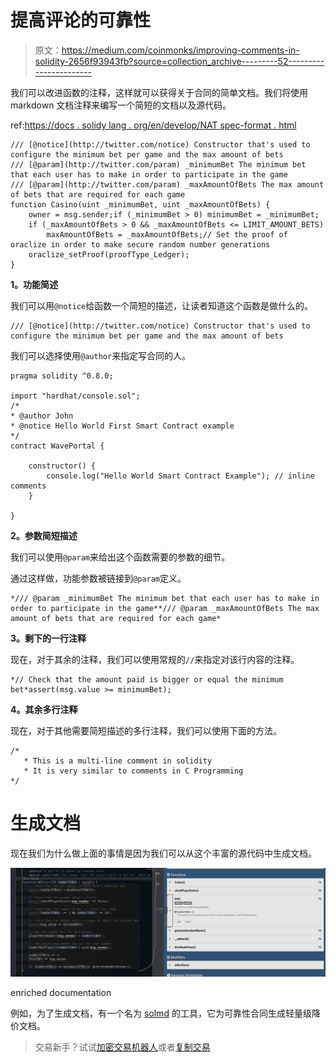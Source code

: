 # 提高评论的可靠性

> 原文：<https://medium.com/coinmonks/improving-comments-in-solidity-2656f93943fb?source=collection_archive---------52----------------------->

我们可以改进函数的注释，这样就可以获得关于合同的简单文档。我们将使用 markdown 文档注释来编写一个简短的文档以及源代码。

ref:[https://docs . solidy lang . org/en/develop/NAT spec-format . html](https://docs.soliditylang.org/en/develop/natspec-format.html)

```
/// [@notice](http://twitter.com/notice) Constructor that's used to configure the minimum bet per game and the max amount of bets
/// [@param](http://twitter.com/param) _minimumBet The minimum bet that each user has to make in order to participate in the game
/// [@param](http://twitter.com/param) _maxAmountOfBets The max amount of bets that are required for each game
function Casino(uint _minimumBet, uint _maxAmountOfBets) {
    owner = msg.sender;if (_minimumBet > 0) minimumBet = _minimumBet;
    if (_maxAmountOfBets > 0 && _maxAmountOfBets <= LIMIT_AMOUNT_BETS)
        maxAmountOfBets = _maxAmountOfBets;// Set the proof of oraclize in order to make secure random number generations
    oraclize_setProof(proofType_Ledger);
}
```

**1。功能简述**

我们可以用`@notice`给函数一个简短的描述，让读者知道这个函数是做什么的。

```
/// [@notice](http://twitter.com/notice) Constructor that's used to configure the minimum bet per game and the max amount of bets
```

我们可以选择使用`@author`来指定写合同的人。

```
pragma solidity ^0.8.0;

import "hardhat/console.sol";
/*
* @author John
* @notice Hello World First Smart Contract example
*/
contract WavePortal {

    constructor() {
        console.log("Hello World Smart Contract Example"); // inline comments
    }

}
```

**2。参数简短描述**

我们可以使用`@param`来给出这个函数需要的参数的细节。

通过这样做，功能参数被链接到`@param`定义。

```
*/// @param _minimumBet The minimum bet that each user has to make in order to participate in the game**/// @param _maxAmountOfBets The max amount of bets that are required for each game*
```

**3。剩下的一行注释**

现在，对于其余的注释，我们可以使用常规的`//`来指定对该行内容的注释。

```
*// Check that the amount paid is bigger or equal the minimum bet*assert(msg.value >= minimumBet);
```

**4。其余多行注释**

现在，对于其他需要简短描述的多行注释，我们可以使用下面的方法。

```
/*
   * This is a multi-line comment in solidity
   * It is very similar to comments in C Programming
*/
```

# 生成文档

现在我们为什么做上面的事情是因为我们可以从这个丰富的源代码中生成文档。

![](img/1cd9ea61185e724926c49245031c4cd8.png)

enriched documentation

例如，为了生成文档，有一个名为 [solmd](https://modex.tech/developers/idiana96/solmd/src/1f57900bad1bcf55c9c4e0324c915ea3b6c4a437/README.md) 的工具，它为可靠性合同生成轻量级降价文档。

> 交易新手？试试[加密交易机器人](/coinmonks/crypto-trading-bot-c2ffce8acb2a)或者[复制交易](/coinmonks/top-10-crypto-copy-trading-platforms-for-beginners-d0c37c7d698c)